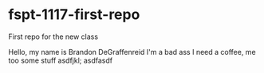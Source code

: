 # fspt-1117-first-repo
First repo for the new class

Hello, my name is Brandon DeGraffenreid
I'm a bad ass
I need a coffee, me too
some stuff
asdfjkl;
asdfasdf